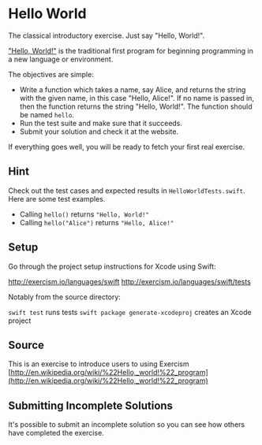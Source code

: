 # Hello World

The classical introductory exercise. Just say "Hello, World!".

["Hello, World!"](http://en.wikipedia.org/wiki/%22Hello,_world!%22_program) is
the traditional first program for beginning programming in a new language
or environment.

The objectives are simple:

- Write a function which takes a name, say Alice, and returns the string with the given name, in this case "Hello, Alice!". If no name is passed in, then the function returns the string "Hello, World!". The function should be named `hello`.
- Run the test suite and make sure that it succeeds.
- Submit your solution and check it at the website.

If everything goes well, you will be ready to fetch your first real exercise.


## Hint
Check out the test cases and expected results in `HelloWorldTests.swift`. Here are some test examples.

- Calling `hello()` returns `"Hello, World!"`
- Calling `hello("Alice")` returns `"Hello, Alice!"`

## Setup

Go through the project setup instructions for Xcode using Swift:

http://exercism.io/languages/swift
http://exercism.io/languages/swift/tests

Notably from the source directory:

`swift test` runs tests
`swift package generate-xcodeproj` creates an Xcode project


## Source

This is an exercise to introduce users to using Exercism [http://en.wikipedia.org/wiki/%22Hello,_world!%22_program](http://en.wikipedia.org/wiki/%22Hello,_world!%22_program)

## Submitting Incomplete Solutions
It's possible to submit an incomplete solution so you can see how others have completed the exercise.
